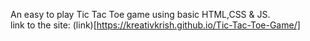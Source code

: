An easy to play Tic Tac Toe game using basic HTML,CSS & JS.
<br>
link to the site: (link)[https://kreativkrish.github.io/Tic-Tac-Toe-Game/]
